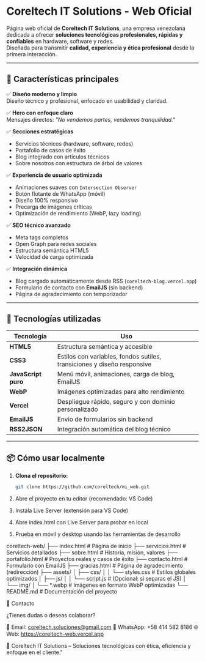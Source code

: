 # Coreltech IT Solutions - Web Oficial

Página web oficial de **Coreltech IT Solutions**, una empresa venezolana dedicada a ofrecer **soluciones tecnológicas profesionales, rápidas y confiables** en hardware, software y redes.  
Diseñada para transmitir **calidad, experiencia y ética profesional** desde la primera interacción.

---

## 🧾 Características principales

✅ **Diseño moderno y limpio**  
Diseño técnico y profesional, enfocado en usabilidad y claridad.

✅ **Hero con enfoque claro**  
Mensajes directos: *"No vendemos partes, vendemos tranquilidad."*

✅ **Secciones estratégicas**
- Servicios técnicos (hardware, software, redes)
- Portafolio de casos de éxito
- Blog integrado con artículos técnicos
- Sobre nosotros con estructura de árbol de valores

✅ **Experiencia de usuario optimizada**
- Animaciones suaves con `Intersection Observer`
- Botón flotante de WhatsApp (móvil)
- Diseño 100% responsivo
- Precarga de imágenes críticas
- Optimización de rendimiento (WebP, lazy loading)

✅ **SEO técnico avanzado**
- Meta tags completos
- Open Graph para redes sociales
- Estructura semántica HTML5
- Velocidad de carga optimizada

✅ **Integración dinámica**
- Blog cargado automáticamente desde RSS (`coreltech-blog.vercel.app`)
- Formulario de contacto con **EmailJS** (sin backend)
- Página de agradecimiento con temporizador

---

## 🧰 Tecnologías utilizadas

| Tecnología | Uso |
|----------|-----|
| **HTML5** | Estructura semántica y accesible |
| **CSS3** | Estilos con variables, fondos sutiles, transiciones y diseño responsive |
| **JavaScript puro** | Menú móvil, animaciones, carga de blog, EmailJS |
| **WebP** | Imágenes optimizadas para alto rendimiento |
| **Vercel** | Despliegue rápido, seguro y con dominio personalizado |
| **EmailJS** | Envío de formularios sin backend |
| **RSS2JSON** | Integración automática del blog técnico |

---

## 📦 Cómo usar localmente

1. **Clona el repositorio:**
   ```bash
   git clone https://github.com/coreltech/mi_web.git

2. Abre el proyecto en tu editor  (recomendado: VS Code) 

3. Instala Live Server  (extensión para VS Code) 

4. Abre index.html con Live Server  para probar en local 

5. Prueba en móvil y desktop  usando las herramientas de desarrollo 

 coreltech-web/
├── index.html           # Página de inicio
├── servicios.html       # Servicios detallados
├── sobre.html           # Historia, misión, valores
├── portafolio.html      # Proyectos reales y casos de éxito
├── contacto.html        # Formulario con EmailJS
├── gracias.html         # Página de agradecimiento (redirección)
├── assets/
│   ├── css/
│   │   └── styles.css   # Estilos globales optimizados
│   ├── js/
│   │   └── script.js    # (Opcional: si separas el JS)
│   └── img/
│       └── *.webp       # Imágenes en formato WebP optimizadas
└── README.md            # Documentación del proyecto  

📩 Contacto 

¿Tienes dudas o deseas colaborar? 

📧 Email:  coreltech.soluciones@gmail.com 
📱 WhatsApp:  +58 414 582 8186 
🌐 Web:  https://coreltech-web.vercel.app

💼 Coreltech IT Solutions – Soluciones tecnológicas con ética, eficiencia y enfoque en el cliente."